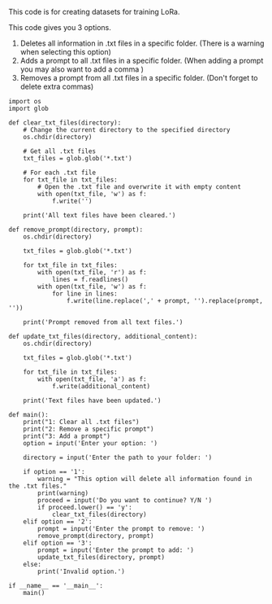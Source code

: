 This code is for creating datasets for training LoRa.

This code gives you 3 options.

1. Deletes all information in .txt files in a specific folder.  (There is a warning when selecting this option)
2. Adds a prompt to all .txt files in a specific folder. (When adding a prompt you may also want to add a comma )
3. Removes a prompt from all .txt files in a specific folder. (Don't forget to delete extra commas)

```
import os
import glob

def clear_txt_files(directory):
    # Change the current directory to the specified directory
    os.chdir(directory)

    # Get all .txt files
    txt_files = glob.glob('*.txt')

    # For each .txt file
    for txt_file in txt_files:
        # Open the .txt file and overwrite it with empty content
        with open(txt_file, 'w') as f:
            f.write('')

    print('All text files have been cleared.')

def remove_prompt(directory, prompt):
    os.chdir(directory)

    txt_files = glob.glob('*.txt')

    for txt_file in txt_files:
        with open(txt_file, 'r') as f:
            lines = f.readlines()
        with open(txt_file, 'w') as f:
            for line in lines:
                f.write(line.replace(',' + prompt, '').replace(prompt, ''))

    print('Prompt removed from all text files.')

def update_txt_files(directory, additional_content):
    os.chdir(directory)

    txt_files = glob.glob('*.txt')

    for txt_file in txt_files:
        with open(txt_file, 'a') as f:
            f.write(additional_content)

    print('Text files have been updated.')

def main():
    print("1: Clear all .txt files")
    print("2: Remove a specific prompt")
    print("3: Add a prompt")
    option = input('Enter your option: ')

    directory = input('Enter the path to your folder: ')

    if option == '1':
        warning = "This option will delete all information found in the .txt files."
        print(warning)
        proceed = input('Do you want to continue? Y/N ')
        if proceed.lower() == 'y':
            clear_txt_files(directory)
    elif option == '2':
        prompt = input('Enter the prompt to remove: ')
        remove_prompt(directory, prompt)
    elif option == '3':
        prompt = input('Enter the prompt to add: ')
        update_txt_files(directory, prompt)
    else:
        print('Invalid option.')

if __name__ == '__main__':
    main()
